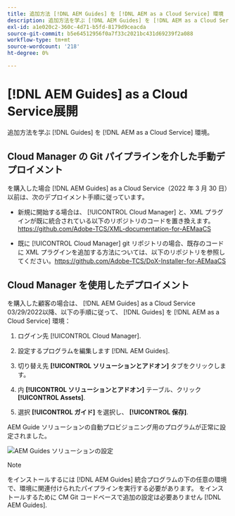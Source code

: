 ```yaml
---
title: 追加方法 [!DNL AEM Guides] を [!DNL AEM as a Cloud Service] 環境
description: 追加方法を学ぶ [!DNL AEM Guides] を [!DNL AEM as a Cloud Service] 環境
exl-id: a1e020c2-360c-4d71-b5fd-8179d9ceacda
source-git-commit: b5e64512956f0a7f33c2021bc431d69239f2a088
workflow-type: tm+mt
source-wordcount: '218'
ht-degree: 0%

---
```


# [!DNL AEM Guides] as a Cloud Service展開

追加方法を学ぶ [!DNL Guides] を [!DNL AEM as a Cloud Service] 環境。

## Cloud Manager の Git パイプラインを介した手動デプロイメント

を購入した場合 [!DNL AEM Guides] as a Cloud Service（2022 年 3 月 30 日）以前は、次のデプロイメント手順に従っています。

* 新規に開始する場合は、 [!UICONTROL Cloud Manager] と、XML プラグインが既に統合されている以下のリポジトリのコードを置き換えます。https://github.com/Adobe-TCS/XML-documentation-for-AEMaaCS

* 既に [!UICONTROL Cloud Manager] git リポジトリの場合、既存のコードに XML プラグインを追加する方法については、以下のリポジトリを参照してください。https://github.com/Adobe-TCS/DoX-Installer-for-AEMaaCS

## Cloud Manager を使用したデプロイメント

を購入した顧客の場合は、 [!DNL AEM Guides] as a Cloud Service 03/29/2022以降、以下の手順に従って、 [!DNL Guides] を [!DNL AEM as a Cloud Service] 環境：

1. ログイン先 [!UICONTROL Cloud Manager].

1. 設定するプログラムを編集します [!DNL AEM Guides].

1. 切り替え先 **[!UICONTROL ソリューションとアドオン]** タブをクリックします。

1. 内 **[!UICONTROL ソリューションとアドオン]** テーブル、クリック **[!UICONTROL Assets]**.

1. 選択 **[!UICONTROL ガイド]** を選択し、 **[!UICONTROL 保存]**.

AEM Guide ソリューションの自動プロビジョニング用のプログラムが正常に設定されました。

![AEM Guides ソリューションの設定](assets/addon-configuration.png)

>[!NOTE]
>
>をインストールするには [!DNL AEM Guides] 統合プログラムの下の任意の環境で、環境に関連付けられたパイプラインを実行する必要があります。 をインストールするために CM Git コードベースで追加の設定は必要ありません [!DNL AEM Guides].

